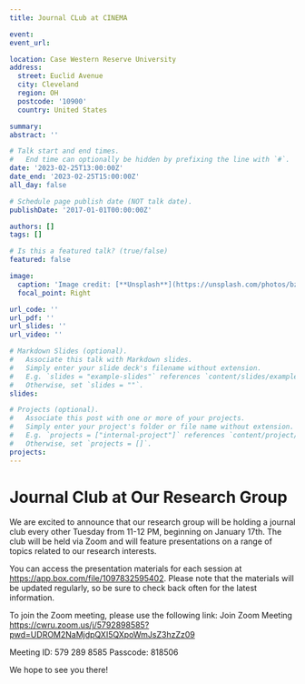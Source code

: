 ```yaml
---
title: Journal CLub at CINEMA

event: 
event_url: 

location: Case Western Reserve University
address:
  street: Euclid Avenue
  city: Cleveland
  region: OH
  postcode: '10900'
  country: United States

summary: 
abstract: ''

# Talk start and end times.
#   End time can optionally be hidden by prefixing the line with `#`.
date: '2023-02-25T13:00:00Z'
date_end: '2023-02-25T15:00:00Z'
all_day: false

# Schedule page publish date (NOT talk date).
publishDate: '2017-01-01T00:00:00Z'

authors: []
tags: []

# Is this a featured talk? (true/false)
featured: false

image:
  caption: 'Image credit: [**Unsplash**](https://unsplash.com/photos/bzdhc5b3Bxs)'
  focal_point: Right

url_code: ''
url_pdf: ''
url_slides: ''
url_video: ''

# Markdown Slides (optional).
#   Associate this talk with Markdown slides.
#   Simply enter your slide deck's filename without extension.
#   E.g. `slides = "example-slides"` references `content/slides/example-slides.md`.
#   Otherwise, set `slides = ""`.
slides:

# Projects (optional).
#   Associate this post with one or more of your projects.
#   Simply enter your project's folder or file name without extension.
#   E.g. `projects = ["internal-project"]` references `content/project/deep-learning/index.md`.
#   Otherwise, set `projects = []`.
projects:
---
```


# Journal Club at Our Research Group

We are excited to announce that our research group will be holding a journal club every other Tuesday from 11-12 PM, beginning on January 17th. The club will be held via Zoom and will feature presentations on a range of topics related to our research interests.

You can access the presentation materials for each session at https://app.box.com/file/1097832595402. Please note that the materials will be updated regularly, so be sure to check back often for the latest information.

To join the Zoom meeting, please use the following link:
Join Zoom Meeting
https://cwru.zoom.us/j/5792898585?pwd=UDROM2NaMjdpQXI5QXpoWmJsZ3hzZz09

Meeting ID: 579 289 8585
Passcode: 818506

We hope to see you there!
